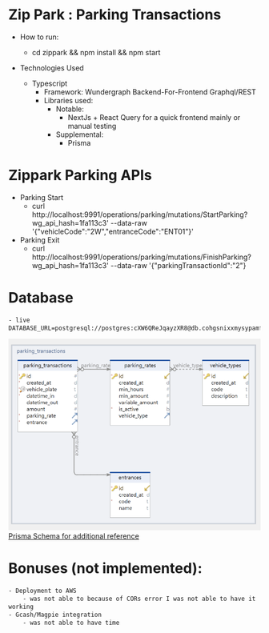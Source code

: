 # Zip Park : Parking Transactions

- How to run:
    - cd zippark && npm install && npm start 

- Technologies Used
    - Typescript
        - Framework: Wundergraph Backend-For-Frontend Graphql/REST
        - Libraries used:
            - Notable:
                - NextJs + React Query for a quick frontend mainly or manual testing 
            - Supplemental:
                - Prisma

# Zippark Parking APIs
- Parking Start
    - curl http://localhost:9991/operations/parking/mutations/StartParking?wg_api_hash=1fa113c3'  --data-raw '{"vehicleCode":"2W","entranceCode":"ENT01"}'
- Parking Exit
    - curl http://localhost:9991/operations/parking/mutations/FinishParking?wg_api_hash=1fa113c3'  --data-raw '{"parkingTransactionId":"2"}
    
# Database
    - live DATABASE_URL=postgresql://postgres:cXW6QReJqayzXR8@db.cohgsnixxmysypamfjnd.supabase.co:5432/postgres
![Alt text](ERD_parkingtransactions.png)
[Prisma Schema for additional reference](zippark/prisma/schema.prisma)


# Bonuses (not implemented):
    - Deployment to AWS
        - was not able to because of CORs error I was not able to have it working
    - Gcash/Magpie integration
        - was not able to have time